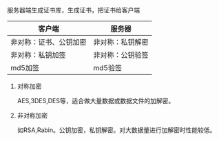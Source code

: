 服务器端生成证书库，生成证书，把证书给客户端

| 客户端                 | 服务器           |
| ---------------------- | ---------------- |
| 非对称：证书、公钥加密 | 非对称：私钥解密 |
| 非对称：私钥加签       | 非对称：公钥验签 |
| md5加签                | md5验签          |

 

1. 对称加密

    AES,3DES,DES等，适合做大量数据或数据文件的加解密。

2. 非对称加密

    如RSA,Rabin。公钥加密，私钥解密。对大数据量进行加解密时性能较低。